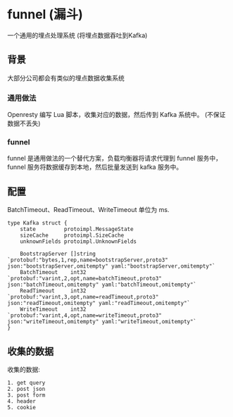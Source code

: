 # funnel (漏斗)

一个通用的埋点处理系统 (将埋点数据吞吐到Kafka)

## 背景

大部分公司都会有类似的埋点数据收集系统

### 通用做法

Openresty 编写 Lua 脚本，收集对应的数据，然后传到 Kafka 系统中。 (不保证数据不丢失)

### funnel

funnel 是通用做法的一个替代方案，负载均衡器将请求代理到 funnel 服务中，
funnel 服务将数据缓存到本地，然后批量发送到 kafka 服务中。

## 配置

BatchTimeout、ReadTimeout、WriteTimeout 单位为 ms.

```golang
type Kafka struct {
	state         protoimpl.MessageState
	sizeCache     protoimpl.SizeCache
	unknownFields protoimpl.UnknownFields

	BootstrapServer []string `protobuf:"bytes,1,rep,name=bootstrapServer,proto3" json:"bootstrapServer,omitempty" yaml:"bootstrapServer,omitempty"`
	BatchTimeout    int32    `protobuf:"varint,2,opt,name=batchTimeout,proto3" json:"batchTimeout,omitempty" yaml:"batchTimeout,omitempty"`
	ReadTimeout     int32    `protobuf:"varint,3,opt,name=readTimeout,proto3" json:"readTimeout,omitempty" yaml:"readTimeout,omitempty"`
	WriteTimeout    int32    `protobuf:"varint,4,opt,name=writeTimeout,proto3" json:"writeTimeout,omitempty" yaml:"writeTimeout,omitempty"`
}
```

## 收集的数据

收集的数据:

    1. get query
    2. post json
    3. post form
    4. header
    5. cookie